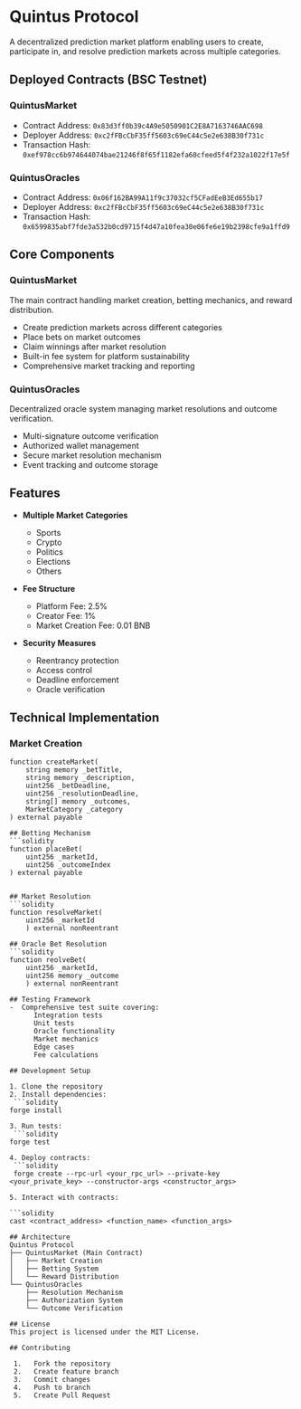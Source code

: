 # Quintus Protocol

A decentralized prediction market platform enabling users to create, participate in, and resolve prediction markets across multiple categories.

## Deployed Contracts (BSC Testnet)

### QuintusMarket
- Contract Address: `0x83d3ff0b39c4A9e5050901C2E8A7163746AAC698`
- Deployer Address: `0xc2fFBcCbF35ff5603c69eC44c5e2e638B30f731c`
- Transaction Hash: `0xef978cc6b974644074bae21246f8f65f1182efa60cfeed5f4f232a1022f17e5f`

### QuintusOracles  
- Contract Address: `0x06f162BA99A11f9c37032cf5CFadEeB3Ed655b17`
- Deployer Address: `0xc2fFBcCbF35ff5603c69eC44c5e2e638B30f731c`
- Transaction Hash: `0x6599835abf7fde3a532b0cd9715f4d47a10fea30e06fe6e19b2398cfe9a1ffd9`

## Core Components

### QuintusMarket
The main contract handling market creation, betting mechanics, and reward distribution.

- Create prediction markets across different categories
- Place bets on market outcomes
- Claim winnings after market resolution
- Built-in fee system for platform sustainability
- Comprehensive market tracking and reporting

### QuintusOracles
Decentralized oracle system managing market resolutions and outcome verification.

- Multi-signature outcome verification
- Authorized wallet management
- Secure market resolution mechanism
- Event tracking and outcome storage

## Features

- **Multiple Market Categories**
  - Sports
  - Crypto
  - Politics
  - Elections
  - Others

- **Fee Structure**
  - Platform Fee: 2.5%
  - Creator Fee: 1%
  - Market Creation Fee: 0.01 BNB

- **Security Measures**
  - Reentrancy protection
  - Access control
  - Deadline enforcement
  - Oracle verification

## Technical Implementation

### Market Creation
```solidity
function createMarket(
    string memory _betTitle,
    string memory _description,
    uint256 _betDeadline,
    uint256 _resolutionDeadline,
    string[] memory _outcomes,
    MarketCategory _category
) external payable

## Betting Mechanism
```solidity
function placeBet(
    uint256 _marketId,
    uint256 _outcomeIndex
) external payable


## Market Resolution
```solidity
function resolveMarket(
    uint256 _marketId
    ) external nonReentrant

## Oracle Bet Resolution
```solidity
function reolveBet(
    uint256 _marketId,
    uint256 memory _outcome
    ) external nonReentrant

## Testing Framework
-  Comprehensive test suite covering:
      Integration tests
      Unit tests
      Oracle functionality
      Market mechanics
      Edge cases
      Fee calculations

## Development Setup

1. Clone the repository
2. Install dependencies:
 ```solidity
forge install

3. Run tests:
 ```solidity
forge test

4. Deploy contracts:
 ```solidity
 forge create --rpc-url <your_rpc_url> --private-key <your_private_key> --constructor-args <constructor_args>

5. Interact with contracts:

```solidity
cast <contract_address> <function_name> <function_args>

## Architecture
Quintus Protocol
├── QuintusMarket (Main Contract)
│   ├── Market Creation
│   ├── Betting System
│   └── Reward Distribution
└── QuintusOracles
    ├── Resolution Mechanism
    ├── Authorization System
    └── Outcome Verification

## License
This project is licensed under the MIT License.

## Contributing

 1.   Fork the repository
 2.   Create feature branch
 3.   Commit changes
 4.   Push to branch
 5.   Create Pull Request
